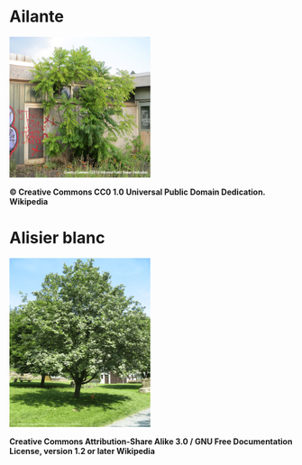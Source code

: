 # Ailante

<img src="https://raw.githubusercontent.com/Dev-Shield/API/main/trees/json/pictures/Ailante.png"
     alt="Ailante" 
     width="250"
     height="250">

<b>© Creative Commons CC0 1.0 Universal Public Domain Dedication.
Wikipedia</b>

# Alisier blanc

<img src="https://raw.githubusercontent.com/Dev-Shield/API/main/trees/json/pictures/Alisier-blanc.png"
     alt="Alisier blanc" 
     width="250"
     height="300">

<b> Creative Commons Attribution-Share Alike 3.0 / GNU Free Documentation License, version 1.2 or later Wikipedia</b>
